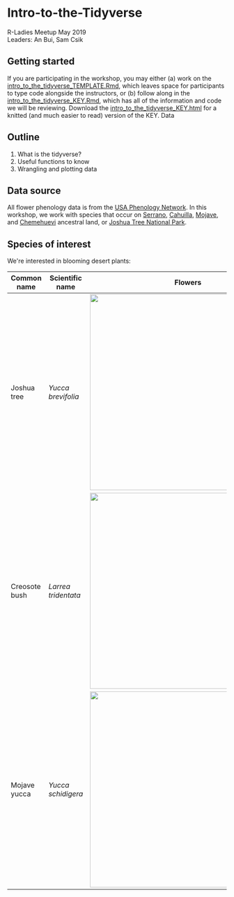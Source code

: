 # Intro-to-the-Tidyverse
R-Ladies Meetup May 2019  
Leaders: An Bui, Sam Csik

## Getting started
If you are participating in the workshop, you may either (a) work on the [intro_to_the_tidyverse_TEMPLATE.Rmd](https://github.com/samanthacsik/Intro-to-the-Tidyverse/blob/master/intro_to_the_tidyverse_TEMPLATE.Rmd), which leaves space for participants to type code alongside the instructors, or (b) follow along in the [intro_to_the_tidyverse_KEY.Rmd](https://github.com/samanthacsik/Intro-to-the-Tidyverse/blob/master/intro_to_the_tidyverse_KEY.Rmd), which has all of the information and code we will be reviewing. Download the [intro_to_the_tidyverse_KEY.html](https://github.com/samanthacsik/Intro-to-the-Tidyverse/blob/master/intro_to_the_tidyverse_KEY.html) for a knitted (and much easier to read) version of the KEY. Data

## Outline
1. What is the tidyverse?
2. Useful functions to know
3. Wrangling and plotting data

## Data source
All flower phenology data is from the [USA Phenology Network](https://www.usanpn.org/usa-national-phenology-network). In this workshop, we work with species that occur on [Serrano](https://www.sanmanuel-nsn.gov/Culture/Cultural-Overview), [Cahuilla](http://www.aguacaliente.org/content/History%20and%20Culture/), [Mojave](https://www.fortmojaveindiantribe.com/), and [Chemehuevi](http://www.chemehuevi.net/history-culture/) ancestral land, or [Joshua Tree National Park](https://www.nps.gov/jotr/index.htm).

## Species of interest
We're interested in blooming desert plants:

|     Common name     |      Scientific name      |                     Flowers                        |
|---------------------|---------------------------|----------------------------------------------------| 
|     Joshua tree     |     *Yucca brevifolia*    |<img src = "media/joshua_tree.jpg" width = "450" align = "center"/>  |
|    Creosote bush    |    *Larrea tridentata*    |<img src = "media/creosote_bush.jpeg" width = "450" align = "center"/>|
|     Mojave yucca    |     *Yucca schidigera*    |<img src = "media/mojave_yucca.jpg" width = "450" align = "center"/> |

